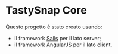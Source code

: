 # TastySnap Core

Questo progetto è stato creato usando:
* il framework [Sails](http://sailsjs.org) per il lato server;
* il framework AngularJS per il lato client.



